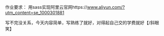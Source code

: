 


作业要求：
用sass实现阿里云官网https://www.aliyun.com/?utm_content=se_1000301881

写不完没关系，今天内容简单，写熟练了就好，对得起自己交的学费就好【/斜眼笑】

